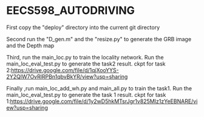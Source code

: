 # EECS598_AUTODRIVING
First copy the "deploy" directory into the current git directory

Second run the "D_gen.m" and the "resize.py" to generate the GRB image and the Depth map 

Third, run the main_loc.py to train the locality network. Run the main_loc_eval_test.py to generate the task2 result.
ckpt for task 2:https://drive.google.com/file/d/1qjXooYYS-2Y2QlW7OvRlRPBn1qbvBkYR/view?usp=sharing

Finally ,run main_loc_add_wh.py and main_all.py to train the task1. Run the main_loc_eval_test.py to generate the task 1 result.
ckpt for task 1:https://drive.google.com/file/d/1y2wD5hkMTsrJgr1v825MIz1zYeEBNARE/view?usp=sharing

